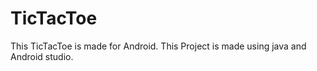 # TicTacToe
This TicTacToe is made for Android.
This Project is made using java and Android studio.
